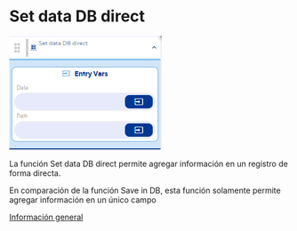# Set data DB direct

![](../../../../.gitbook/assets/image%20%28629%29.png)

  
La función Set data DB direct permite agregar información en un registro de forma directa.‌

En comparación de la función Save in DB, esta función solamente permite agregar información en un único campo‌

​[Información general](https://docs.apphive.io/reference/funciones/informacion-general-de-las-funciones)

